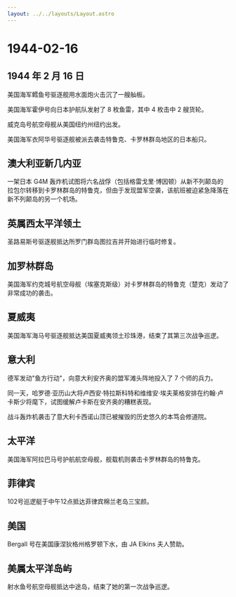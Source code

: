```yaml
---
layout: ../../layouts/Layout.astro
---
```


# 1944-02-16

## 1944 年 2 月 16 日

美国海军鳕鱼号驱逐舰用水面炮火击沉了一艘舢板。

美国海军霍伊号向日本护航队发射了 8 枚鱼雷，其中 4 枚击中 2 艘货轮。

威克岛号航空母舰从美国纽约州纽约出发。

美国海军衣阿华号驱逐舰被派去袭击特鲁克、卡罗林群岛地区的日本船只。

## 澳大利亚新几内亚

一架日本 G4M
轰炸机试图将六名战俘（包括格雷戈里·博因顿）从新不列颠岛的拉包尔转移到卡罗林群岛的特鲁克，但由于发现盟军空袭，该航班被迫紧急降落在新不列颠岛的另一个机场。

## 英属西太平洋领土

圣路易斯号驱逐舰抵达所罗门群岛图拉吉并开始进行临时修复。

## 加罗林群岛

美国海军约克城号航空母舰（埃塞克斯级）对卡罗林群岛的特鲁克（楚克）发动了非常成功的袭击。

## 夏威夷

美国海军海马号驱逐舰抵达美国夏威夷领土珍珠港，结束了其第三次战争巡逻。

## 意大利

德军发动"鱼方行动"，向意大利安齐奥的盟军滩头阵地投入了 7 个师的兵力。

同一天，哈罗德·亚历山大将卢西安·特拉斯科特和维维安·埃夫莱格安排在约翰·卢卡斯少将麾下，试图缓解卢卡斯在安齐奥的糟糕表现。

战斗轰炸机袭击了意大利卡西诺山顶已被摧毁的历史悠久的本笃会修道院。

## 太平洋

美国海军阿拉巴马号护航航空母舰，舰载机则袭击卡罗林群岛的特鲁克。

## 菲律宾

102号巡逻艇于中午12点抵达菲律宾棉兰老岛三宝颜。

## 美国

Bergall 号在美国康涅狄格州格罗顿下水，由 JA Elkins 夫人赞助。

## 美属太平洋岛屿

射水鱼号航空母舰抵达中途岛，结束了她的第一次战争巡逻。